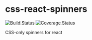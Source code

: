 # css-react-spinners

[![Build Status](https://travis-ci.org/gsonly/css-react-spinners.svg?branch=main)](https://travis-ci.org/gsonly/css-react-spinners)
[![Coverage Status](https://coveralls.io/repos/github/gsonly/css-react-spinners/badge.svg?branch=main)](https://coveralls.io/github/gsonly/css-react-spinners?branch=main)

CSS-only spinners for react
